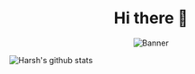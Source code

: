<h1 align="center">Hi there 👋</h1>

<div align="center">
  <img src="https://source.unsplash.com/featured/640x480/?developer" alt="Banner"/>
</div>

![Harsh's github stats](https://github-readme-stats.vercel.app/api?username=giganoide&hide=["issues"]&show_icons=true)

<!--
**giganoide/giganoide** is a ✨ _special_ ✨ repository because its `README.md` (this file) appears on your GitHub profile.

Here are some ideas to get you started:

- 🔭 I’m currently working on ...
- 🌱 I’m currently learning ...
- 👯 I’m looking to collaborate on ...
- 🤔 I’m looking for help with ...
- 💬 Ask me about ...
- 📫 How to reach me: ...
- 😄 Pronouns: ...
- ⚡ Fun fact: ... 
-->
